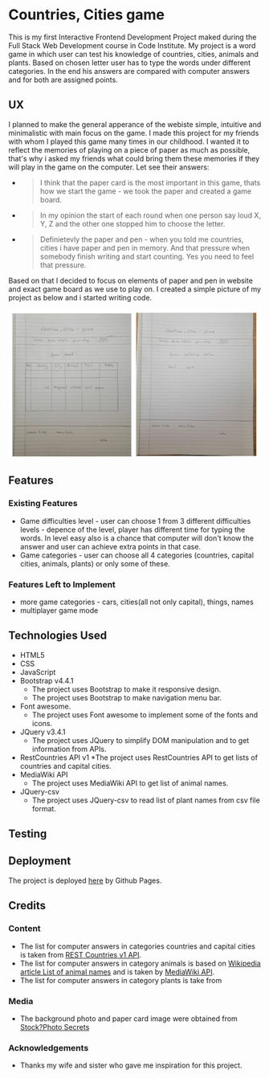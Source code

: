 # Countries, Cities game
This is my first Interactive Frontend Development Project maked during the Full Stack Web Development course in Code Institute.
My project is a word game in which user can test his knowledge of countries, cities, animals and plants. Based on chosen letter user has to type the words under different categories. In the end his answers are compared with computer answers and for both are assigned points.

## UX
I planned to make the general apperance of the webiste simple, intuitive and minimalistic with main focus on the game.
I made this project for my friends with whom I played this game many times in our childhood. I wanted it to reflect the memories of playing on a piece of paper as much as possible, that's why i asked my friends what could bring them these memories if they will play in the game on the computer. Let see their answers:
* >I think that the paper card is the most important in this game, thats how we start the game - we took the paper and created a game board.
* >In my opinion the start of each round when one person say loud X, Y, Z and the other one stopped him to choose the letter.
* >Definietevly the paper and pen - when you told me countries, cities i have paper and pen in memory. And that pressure when somebody finish writing and start counting. Yes you need to feel that pressure.

Based on that I decided to focus on elements of paper and pen in website and exact game board as we use to play on. I created a simple picture of my project as below and i started writing code.

![Firt project view](/readme_purpose/prViewImg.png)


## Features

### Existing Features

 * Game difficulties level - user can choose 1 from 3 different difficulties levels - depence of the level, player has different time for typing the words. In level easy also is a chance that computer will don't know the answer and user can achieve extra points in that case.
* Game categories - user can choose all 4 categories (countries, capital cities, animals, plants) or only some of these.

### Features Left to Implement

* more game categories - cars, cities(all not only capital), things, names
* multiplayer game mode

## Technologies Used

* HTML5
* CSS
* JavaScript
* Bootstrap v4.4.1
    * The project uses Bootstrap to make it responsive design.
    * The project uses Bootstrap to make navigation menu bar.
* Font awesome.
    * The project uses Font awesome to implement some of the fonts and icons.
* JQuery v3.4.1
    * The project uses JQuery to simplify DOM manipulation and to get information from APIs.
* RestCountries API v1
    *The project uses RestCountries API to get lists of countries and capital cities.
* MediaWiki API
    * The project uses MediaWiki API to get list of animal names.
* JQuery-csv
    * The project uses JQuery-csv to read list of plant names from csv file format.

## Testing

## Deployment

The project is deployed [here](https://dejvoss.github.io/countries_cities/) by Github Pages.

## Credits

### Content

* The list for computer answers in categories countries and capital cities is taken from [REST Countries v1 API](https://rapidapi.com/apilayernet/api/rest-countries-v1).
* The list for computer answers in category animals is based on [Wikipedia article List of animal names](https://en.wikipedia.org/wiki/List_of_animal_names) and is taken by [MediaWiki API](https://www.mediawiki.org/wiki/API:Tutorial).
* The list for computer answers in category plants is take from

### Media
* The background photo and paper card image were obtained from [Stock?Photo Secrets](https://shop.stockphotosecrets.com/99club.html)

### Acknowledgements

* Thanks my wife and sister who gave me inspiration for this project.